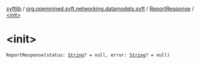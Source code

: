 [syftlib](../../index.md) / [org.openmined.syft.networking.datamodels.syft](../index.md) / [ReportResponse](index.md) / [&lt;init&gt;](./-init-.md)

# &lt;init&gt;

`ReportResponse(status: `[`String`](https://kotlinlang.org/api/latest/jvm/stdlib/kotlin/-string/index.html)`? = null, error: `[`String`](https://kotlinlang.org/api/latest/jvm/stdlib/kotlin/-string/index.html)`? = null)`